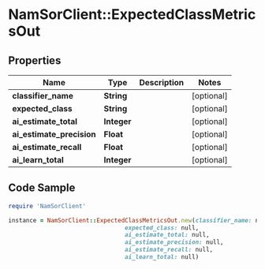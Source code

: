 # NamSorClient::ExpectedClassMetricsOut

## Properties
Name | Type | Description | Notes
------------ | ------------- | ------------- | -------------
**classifier_name** | **String** |  | [optional] 
**expected_class** | **String** |  | [optional] 
**ai_estimate_total** | **Integer** |  | [optional] 
**ai_estimate_precision** | **Float** |  | [optional] 
**ai_estimate_recall** | **Float** |  | [optional] 
**ai_learn_total** | **Integer** |  | [optional] 

## Code Sample

```ruby
require 'NamSorClient'

instance = NamSorClient::ExpectedClassMetricsOut.new(classifier_name: null,
                                 expected_class: null,
                                 ai_estimate_total: null,
                                 ai_estimate_precision: null,
                                 ai_estimate_recall: null,
                                 ai_learn_total: null)
```


